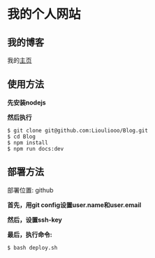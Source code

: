 # 我的个人网站

## **我的博客**

我的[主页](https://www.liouliooo.com/)

## 使用方法

**先安装nodejs**

**然后执行**

```shell
$ git clone git@github.com:Liouliooo/Blog.git
$ cd Blog
$ npm install
$ npm run docs:dev
```

## 部署方法

部署位置: github

**首先，用git config设置user.name和user.email**

**然后，设置ssh-key**

**最后，执行命令:**

``` shell
$ bash deploy.sh
```
